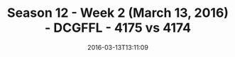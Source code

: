 ---
title: Season 12 - Week 2 (March 13, 2016) - DCGFFL - 4175 vs 4174
teams_score:
- team: 4175
  score: 12
- team: 4174
  score: 21
mvp: Andy A. (Sand); Jordan (Purple)
game-ball: Sean H. (Sand); Mike H. (Purple)
sportsperson: ''
season: 12
week: 2
date: '2016-03-13T13:11:09'
pageid: season-12-week-2-march-13-2016-4175-vs-4174
---